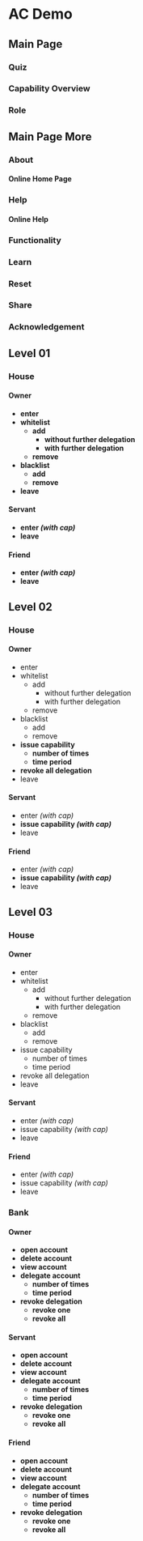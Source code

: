 # AC Demo

## Main Page

### Quiz

### Capability Overview

### Role

## Main Page More

### About

#### Online Home Page

### Help

#### Online Help

### Functionality

### Learn

### Reset

### Share

### Acknowledgement

## Level 01

### House

#### Owner
- __enter__
- __whitelist__
  - __add__
    - __without further delegation__
    - __with further delegation__
  - __remove__
- __blacklist__
  - __add__
  - __remove__
- __leave__

#### Servant
- __enter _(with cap)___
- __leave__

#### Friend
- __enter _(with cap)___
- __leave__

## Level 02

### House

#### Owner
- enter
- whitelist
  - add
    - without further delegation
    - with further delegation
  - remove
- blacklist
  - add
  - remove
- __issue capability__
  - __number of times__
  - __time period__
- __revoke all delegation__
- leave

#### Servant
- enter _(with cap)_
- __issue capability _(with cap)___
- leave

#### Friend
- enter _(with cap)_
- __issue capability _(with cap)___
- leave

## Level 03

### House

#### Owner
- enter
- whitelist
  - add
    - without further delegation
    - with further delegation
  - remove
- blacklist
  - add
  - remove
- issue capability
  - number of times
  - time period
- revoke all delegation
- leave

#### Servant
- enter _(with cap)_
- issue capability _(with cap)_
- leave

#### Friend
- enter _(with cap)_
- issue capability _(with cap)_
- leave

### Bank

#### Owner
- __open account__
- __delete account__
- __view account__
- __delegate account__
  - __number of times__
  - __time period__
- __revoke delegation__
  - __revoke one__
  - __revoke all__

#### Servant
- __open account__
- __delete account__
- __view account__
- __delegate account__
  - __number of times__
  - __time period__
- __revoke delegation__
  - __revoke one__
  - __revoke all__

#### Friend
- __open account__
- __delete account__
- __view account__
- __delegate account__
  - __number of times__
  - __time period__
- __revoke delegation__
  - __revoke one__
  - __revoke all__
